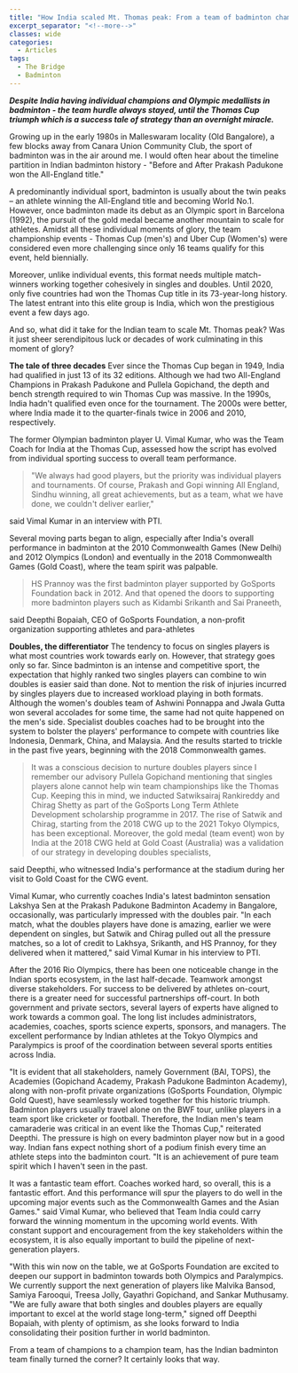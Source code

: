 ```yaml
---
title: "How India scaled Mt. Thomas peak: From a team of badminton champions to a champion team"
excerpt_separator: "<!--more-->"
classes: wide
categories:
  - Articles
tags:
  - The Bridge
  - Badminton
---
```

***Despite India having individual champions and Olympic medallists in badminton - the team hurdle always stayed, until the Thomas Cup triumph which is a success tale of strategy than an overnight miracle.***

Growing up in the early 1980s in Malleswaram locality (Old Bangalore), a few blocks away from Canara Union Community Club, the sport of badminton was in the air around me. I would often hear about the timeline partition in Indian badminton history - "Before and After Prakash Padukone won the All-England title."

<!--more-->
A predominantly individual sport, badminton is usually about the twin peaks – an athlete winning the All-England title and becoming World No.1. However, once badminton made its debut as an Olympic sport in Barcelona (1992), the pursuit of the gold medal became another mountain to scale for athletes. Amidst all these individual moments of glory, the team championship events - Thomas Cup (men's) and Uber Cup (Women's) were considered even more challenging since only 16 teams qualify for this event, held biennially.

Moreover, unlike individual events, this format needs multiple match-winners working together cohesively in singles and doubles. Until 2020, only five countries had won the Thomas Cup title in its 73-year-long history. The latest entrant into this elite group is India, which won the prestigious event a few days ago.

And so, what did it take for the Indian team to scale Mt. Thomas peak? Was it just sheer serendipitous luck or decades of work culminating in this moment of glory?

**The tale of three decades**
Ever since the Thomas Cup began in 1949, India had qualified in just 13 of its 32 editions. Although we had two All-England Champions in Prakash Padukone and Pullela Gopichand, the depth and bench strength required to win Thomas Cup was massive. In the 1990s, India hadn't qualified even once for the tournament. The 2000s were better, where India made it to the quarter-finals twice in 2006 and 2010, respectively.

The former Olympian badminton player U. Vimal Kumar, who was the Team Coach for India at the Thomas Cup, assessed how the script has evolved from individual sporting success to overall team performance. 

> "We always had good players, but the priority was individual players
> and tournaments. Of course, Prakash and Gopi winning All England,
> Sindhu winning, all great achievements, but as a team, what we have
> done, we couldn't deliver earlier,"

 said Vimal Kumar in an interview with PTI.

Several moving parts began to align, especially after India's overall performance in badminton at the 2010 Commonwealth Games (New Delhi) and 2012 Olympics (London) and eventually in the 2018 Commonwealth Games (Gold Coast), where the team spirit was palpable.


> HS Prannoy was the first badminton player supported by GoSports
> Foundation back in 2012. And that opened the doors to supporting more
> badminton players such as Kidambi Srikanth and Sai Praneeth,

said Deepthi Bopaiah, CEO of GoSports Foundation, a non-profit organization supporting athletes and para-athletes

**Doubles, the differentiator**
The tendency to focus on singles players is what most countries work towards early on. However, that strategy goes only so far. Since badminton is an intense and competitive sport, the expectation that highly ranked two singles players can combine to win doubles is easier said than done. Not to mention the risk of injuries incurred by singles players due to increased workload playing in both formats. Although the women's doubles team of Ashwini Ponnappa and Jwala Gutta won several accolades for some time, the same had not quite happened on the men's side. Specialist doubles coaches had to be brought into the system to bolster the players' performance to compete with countries like Indonesia, Denmark, China, and Malaysia. And the results started to trickle in the past five years, beginning with the 2018 Commonwealth games. 

> It was a conscious decision to nurture doubles players since I
> remember our advisory Pullela Gopichand mentioning that singles
> players alone cannot help win team championships like the Thomas Cup.
> Keeping this in mind, we inducted Satwiksairaj Rankireddy and Chirag
> Shetty as part of the GoSports Long Term Athlete Development
> scholarship programme in 2017. The rise of Satwik and Chirag, starting
> from the 2018 CWG up to the 2021 Tokyo Olympics, has been exceptional.
> Moreover, the gold medal (team event) won by India at the 2018 CWG
> held at Gold Coast (Australia) was a validation of our strategy in
> developing doubles specialists,

said Deepthi, who witnessed India's performance at the stadium during her visit to Gold Coast for the CWG event. 

Vimal Kumar, who currently coaches India's latest badminton sensation Lakshya Sen at the Prakash Padukone Badminton Academy in Bangalore, occasionally, was particularly impressed with the doubles pair. "In each match, what the doubles players have done is amazing, earlier we were dependent on singles, but Satwik and Chirag pulled out all the pressure matches, so a lot of credit to Lakhsya, Srikanth, and HS Prannoy, for they delivered when it mattered," said Vimal Kumar in his interview to PTI.


After the 2016 Rio Olympics, there has been one noticeable change in the Indian sports ecosystem, in the last half-decade. Teamwork amongst diverse stakeholders. For success to be delivered by athletes on-court, there is a greater need for successful partnerships off-court. In both government and private sectors, several layers of experts have aligned to work towards a common goal. The long list includes administrators, academies, coaches, sports science experts, sponsors, and managers. The excellent performance by Indian athletes at the Tokyo Olympics and Paralympics is proof of the coordination between several sports entities across India.

"It is evident that all stakeholders, namely Government (BAI, TOPS), the Academies (Gopichand Academy, Prakash Padukone Badminton Academy), along with non-profit private organizations (GoSports Foundation, Olympic Gold Quest), have seamlessly worked together for this historic triumph. Badminton players usually travel alone on the BWF tour, unlike players in a team sport like cricketer or football. Therefore, the Indian men's team camaraderie was critical in an event like the Thomas Cup," reiterated Deepthi. The pressure is high on every badminton player now but in a good way. Indian fans expect nothing short of a podium finish every time an athlete steps into the badminton court. "It is an achievement of pure team spirit which I haven't seen in the past.

It was a fantastic team effort. Coaches worked hard, so overall, this is a fantastic effort. And this performance will spur the players to do well in the upcoming major events such as the Commonwealth Games and the Asian Games." said Vimal Kumar, who believed that Team India could carry forward the winning momentum in the upcoming world events. With constant support and encouragement from the key stakeholders within the ecosystem, it is also equally important to build the pipeline of next-generation players.


"With this win now on the table, we at GoSports Foundation are excited to deepen our support in badminton towards both Olympics and Paralympics. We currently support the next generation of players like Malvika Bansod, Samiya Farooqui, Treesa Jolly, Gayathri Gopichand, and Sankar Muthusamy. "We are fully aware that both singles and doubles players are equally important to excel at the world stage long-term," signed off Deepthi Bopaiah, with plenty of optimism, as she looks forward to India consolidating their position further in world badminton.

From a team of champions to a champion team, has the Indian badminton team finally turned the corner? It certainly looks that way.

